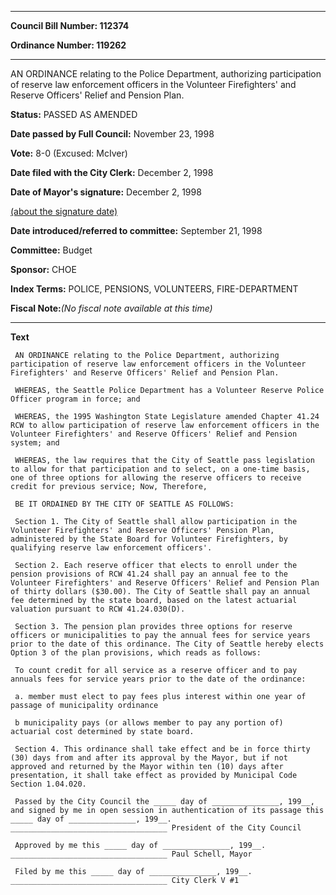 

********

**Council Bill Number: 112374**
   
**Ordinance Number: 119262**
********

 AN ORDINANCE relating to the Police Department, authorizing participation of reserve law enforcement officers in the Volunteer Firefighters' and Reserve Officers' Relief and Pension Plan.

**Status:** PASSED AS AMENDED
   
**Date passed by Full Council:** November 23, 1998
   
**Vote:** 8-0 (Excused: McIver)
   
**Date filed with the City Clerk:** December 2, 1998
   
**Date of Mayor's signature:** December 2, 1998
   
[(about the signature date)](/~public/approvaldate.htm)
   
   
   
**Date introduced/referred to committee:** September 21, 1998
   
**Committee:** Budget
   
**Sponsor:** CHOE
   
   
**Index Terms:** POLICE, PENSIONS, VOLUNTEERS, FIRE-DEPARTMENT

**Fiscal Note:**_(No fiscal note available at this time)_

********

**Text**
   
```
 AN ORDINANCE relating to the Police Department, authorizing participation of reserve law enforcement officers in the Volunteer Firefighters' and Reserve Officers' Relief and Pension Plan.

 WHEREAS, the Seattle Police Department has a Volunteer Reserve Police Officer program in force; and

 WHEREAS, the 1995 Washington State Legislature amended Chapter 41.24 RCW to allow participation of reserve law enforcement officers in the Volunteer Firefighters' and Reserve Officers' Relief and Pension system; and

 WHEREAS, the law requires that the City of Seattle pass legislation to allow for that participation and to select, on a one-time basis, one of three options for allowing the reserve officers to receive credit for previous service; Now, Therefore,

 BE IT ORDAINED BY THE CITY OF SEATTLE AS FOLLOWS:

 Section 1. The City of Seattle shall allow participation in the Volunteer Firefighters' and Reserve Officers' Pension Plan, administered by the State Board for Volunteer Firefighters, by qualifying reserve law enforcement officers'.

 Section 2. Each reserve officer that elects to enroll under the pension provisions of RCW 41.24 shall pay an annual fee to the Volunteer Firefighters' and Reserve Officers' Relief and Pension Plan of thirty dollars ($30.00). The City of Seattle shall pay an annual fee determined by the state board, based on the latest actuarial valuation pursuant to RCW 41.24.030(D).

 Section 3. The pension plan provides three options for reserve officers or municipalities to pay the annual fees for service years prior to the date of this ordinance. The City of Seattle hereby elects Option 3 of the plan provisions, which reads as follows:

 To count credit for all service as a reserve officer and to pay annuals fees for service years prior to the date of the ordinance:

 a. member must elect to pay fees plus interest within one year of passage of municipality ordinance

 b municipality pays (or allows member to pay any portion of) actuarial cost determined by state board.

 Section 4. This ordinance shall take effect and be in force thirty (30) days from and after its approval by the Mayor, but if not approved and returned by the Mayor within ten (10) days after presentation, it shall take effect as provided by Municipal Code Section 1.04.020.

 Passed by the City Council the _____ day of _______________, 199__, and signed by me in open session in authentication of its passage this _____ day of _______________, 199__. ___________________________________ President of the City Council

 Approved by me this _____ day of _______________, 199__. ___________________________________ Paul Schell, Mayor

 Filed by me this _____ day of _______________, 199__. ___________________________________ City Clerk V #1

```
